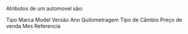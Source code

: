Atributos de um automovel são:

Tipo
Marca
Model
Versão
Ano
Quilometragem
Tipo de Câmbio
Preço de venda
Mes Referencia